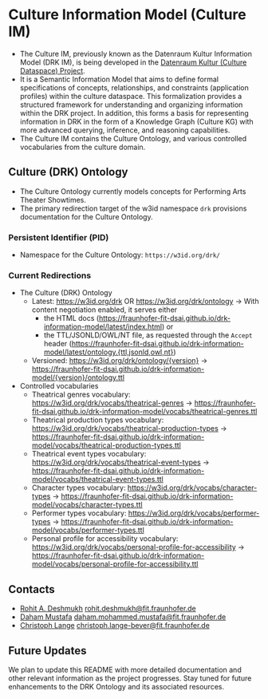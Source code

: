 # Culture Information Model (Culture IM)
- The Culture IM, previously known as the Datenraum Kultur Information Model (DRK IM), is being developed in the [Datenraum Kultur (Culture Dataspace) Project](http://datenraumkultur.de/).
- It is a Semantic Information Model that aims to define formal specifications of concepts, relationships, and constraints (application profiles) within the culture dataspace. This formalization provides a structured framework for understanding and organizing information within the DRK project. In addition, this forms a basis for representing information in DRK in the form of a Knowledge Graph (Culture KG) with more advanced querying, inference, and reasoning capabilities.
- The Culture IM contains the Culture Ontology, and various controlled vocabularies from the culture domain.

## Culture (DRK) Ontology

- The Culture Ontology currently models concepts for Performing Arts Theater Showtimes.
- The primary redirection target of the w3id namespace `drk` provisions documentation for the Culture Ontology. 

### Persistent Identifier (PID)

- Namespace for the Culture Ontology: `https://w3id.org/drk/`

### Current Redirections

- The Culture (DRK) Ontology
  - Latest: https://w3id.org/drk OR https://w3id.org/drk/ontology -> With content negotiation enabled, it serves either
    - the HTML docs (https://fraunhofer-fit-dsai.github.io/drk-information-model/latest/index.html) or 
    - the TTL/JSONLD/OWL/NT file, as requested through the `Accept` header (https://fraunhofer-fit-dsai.github.io/drk-information-model/latest/ontology.{ttl,jsonld,owl,nt})
  - Versioned: https://w3id.org/drk/ontology/{version} -> https://fraunhofer-fit-dsai.github.io/drk-information-model/{version}/ontology.ttl
- Controlled vocabularies
  - Theatrical genres vocabulary: https://w3id.org/drk/vocabs/theatrical-genres -> https://fraunhofer-fit-dsai.github.io/drk-information-model/vocabs/theatrical-genres.ttl
  - Theatrical production types vocabulary: https://w3id.org/drk/vocabs/theatrical-production-types -> https://fraunhofer-fit-dsai.github.io/drk-information-model/vocabs/theatrical-production-types.ttl
  - Theatrical event types vocabulary: https://w3id.org/drk/vocabs/theatrical-event-types -> https://fraunhofer-fit-dsai.github.io/drk-information-model/vocabs/theatrical-event-types.ttl
  - Character types vocabulary: https://w3id.org/drk/vocabs/character-types -> https://fraunhofer-fit-dsai.github.io/drk-information-model/vocabs/character-types.ttl
  - Performer types vocabulary: https://w3id.org/drk/vocabs/performer-types -> https://fraunhofer-fit-dsai.github.io/drk-information-model/vocabs/performer-types.ttl
  - Personal profile for accessibility vocabulary: https://w3id.org/drk/vocabs/personal-profile-for-accessibility -> https://fraunhofer-fit-dsai.github.io/drk-information-model/vocabs/personal-profile-for-accessibility.ttl

## Contacts

- [Rohit A. Deshmukh](https://github.com/rohitadeshmukh13) <rohit.deshmukh@fit.fraunhofer.de>
- [Daham Mustafa](https://gitlab.com/Daham-Mustaf) <daham.mohammed.mustafa@fit.fraunhofer.de>
- [Christoph Lange](https://gitlab.com/langec) <christoph.lange-bever@fit.fraunhofer.de>

## Future Updates

We plan to update this README with more detailed documentation and other relevant information as the project progresses. Stay tuned for future enhancements to the DRK Ontology and its associated resources.

